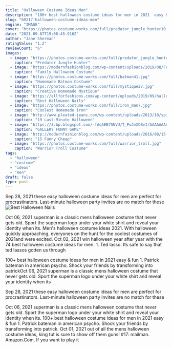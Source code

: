 ```yaml
---
title: "Halloween Costume Ideas Men"
description: "100+ best halloween costume ideas for men in 2021  easy & fun 1. Patrick bateman in american psycho. Shock your friends by transforming into patrick"
slug: "69217-halloween-costume-ideas-men"
engine: "IMAGE"
cover: "https://photos.costume-works.com/full/predator_jungle_hunter10.jpg"
date: "2021-09-07T19:08:45.916Z"
author: "Jane Sherman"
ratingValue: "1.2"
reviewCount: "6"
images:
  - image: "https://photos.costume-works.com/full/predator_jungle_hunter10.jpg"
    caption: "Predator Jungle Hunter"
  - image: "https://modernfashionblog.com/wp-content/uploads/2019/08/Family-Halloween-Costume-Ideas-2019-5.jpg"
    caption: "Family Halloween Costume"
  - image: "https://photos.costume-works.com/full/batman41.jpg"
    caption: "Homemade Batman Costume"
  - image: "https://photos.costume-works.com/full/mystique27.jpg"
    caption: "Creative Homemade Mystique"
  - image: "https://allforfashions.com/wp-content/uploads/2019/09/halloween-nails-2019.jpg"
    caption: "Best Halloween Nails"
  - image: "https://photos.costume-works.com/full/iron_man7.jpg"
    caption: "Coolest Homemade Iron"
  - image: "http://www.pleated-jeans.com/wp-content/uploads/2013/10/spice-rack-mashable-1.jpg"
    caption: "19 Last-Minute Halloween"
  - image: "https://3.bp.blogspot.com/-fAq5EB75NVU/T_PoJmXQ8vI/AAAAAAAAbqA/Aa2GHiC0_aA/s1600/Masquerade+Ball+Dresses+(5).jpg"
    caption: "GALLERY FUNNY GAME"
  - image: "http://modernfashionblog.com/wp-content/uploads/2016/08/15-Funny-Cheap-Easy-Homemade-Halloween-Costumes-2016-14.jpg"
    caption: "15 Funny Cheap"
  - image: "https://photos.costume-works.com/full/warrior_troll.jpg"
    caption: "Warrior Troll Costume"
tags:
  - "halloween"
  - "costume"
  - "ideas"
  - "men"
draft: false
type: post
---
```


Sep 28, 2021 these easy halloween costume ideas for men are perfect for procrastinators. Last-minute halloween party invites are no match for these
![Best Halloween Nails](https://allforfashions.com/wp-content/uploads/2019/09/halloween-nails-2019.jpg "Best Halloween Nails")

Oct 06, 2021 superman is a classic mens halloween costume that never gets old. Sport the superman logo under your white shirt and reveal your identity when its. Men&#39;s halloween costume ideas 2021. With halloween quickly approaching, everyones on the hunt for the coolest costumes of 2021and were excited. Oct 02, 2021 win halloween year after year with the 74 best halloween costume ideas for men. 1. Ted lasso. Its safe to say that ted lassos gotten us through
<!--inArticleAds-->

<!--galleryOne-->

100+ best halloween costume ideas for men in 2021  easy & fun 1. Patrick bateman in american psycho. Shock your friends by transforming into patrickOct 06, 2021 superman is a classic mens halloween costume that never gets old. Sport the superman logo under your white shirt and reveal your identity when its
<!--inArticleAds-->

<!--galleryTwo-->

Sep 28, 2021 these easy halloween costume ideas for men are perfect for procrastinators. Last-minute halloween party invites are no match for these
<!--galleryThree-->

Oct 06, 2021 superman is a classic mens halloween costume that never gets old. Sport the superman logo under your white shirt and reveal your identity when its. 100+ best halloween costume ideas for men in 2021  easy & fun 1. Patrick bateman in american psycho. Shock your friends by transforming into patrick. Oct 01, 2021 out of all the mens halloween costume ideas, king tut is sure to show off them guns! #17: mailman. Amazon.Com. If you want to play it